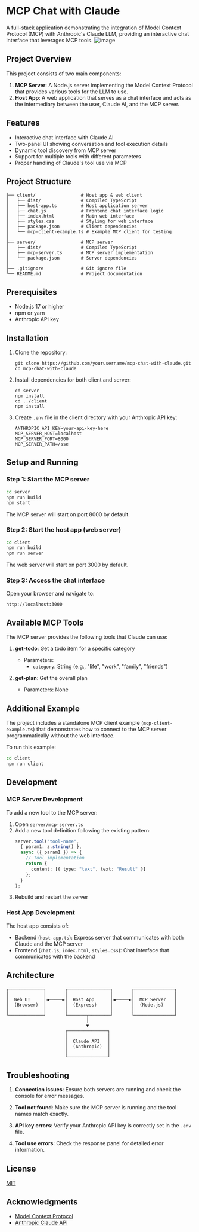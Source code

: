 # MCP Chat with Claude

A full-stack application demonstrating the integration of Model Context Protocol (MCP) with Anthropic's Claude LLM, providing an interactive chat interface that leverages MCP tools.
![image](https://github.com/user-attachments/assets/eed2ac7a-9c5f-46c0-8a42-ae950416569b)

## Project Overview

This project consists of two main components:

1. **MCP Server**: A Node.js server implementing the Model Context Protocol that provides various tools for the LLM to use.
2. **Host App**: A web application that serves as a chat interface and acts as the intermediary between the user, Claude AI, and the MCP server.

## Features

- Interactive chat interface with Claude AI
- Two-panel UI showing conversation and tool execution details
- Dynamic tool discovery from MCP server
- Support for multiple tools with different parameters
- Proper handling of Claude's tool use via MCP

## Project Structure

```
├── client/                 # Host app & web client
│   ├── dist/               # Compiled TypeScript
│   ├── host-app.ts         # Host application server
│   ├── chat.js             # Frontend chat interface logic
│   ├── index.html          # Main web interface
│   ├── styles.css          # Styling for web interface
│   ├── package.json        # Client dependencies
│   └── mcp-client-example.ts # Example MCP client for testing
│
├── server/                 # MCP server
│   ├── dist/               # Compiled TypeScript
│   ├── mcp-server.ts       # MCP server implementation
│   └── package.json        # Server dependencies
│
├── .gitignore              # Git ignore file
└── README.md               # Project documentation
```

## Prerequisites

- Node.js 17 or higher
- npm or yarn
- Anthropic API key

## Installation

1. Clone the repository:
   ```
   git clone https://github.com/yourusername/mcp-chat-with-claude.git
   cd mcp-chat-with-claude
   ```

2. Install dependencies for both client and server:
   ```
   cd server
   npm install
   cd ../client
   npm install
   ```

3. Create `.env` file in the client directory with your Anthropic API key:
   ```
   ANTHROPIC_API_KEY=your-api-key-here
   MCP_SERVER_HOST=localhost
   MCP_SERVER_PORT=8000
   MCP_SERVER_PATH=/sse
   ```

## Setup and Running

### Step 1: Start the MCP server

```bash
cd server
npm run build
npm start
```

The MCP server will start on port 8000 by default.

### Step 2: Start the host app (web server)

```bash
cd client
npm run build
npm run server
```

The web server will start on port 3000 by default.

### Step 3: Access the chat interface

Open your browser and navigate to:
```
http://localhost:3000
```

## Available MCP Tools

The MCP server provides the following tools that Claude can use:

1. **get-todo**: Get a todo item for a specific category
   - Parameters:
     - `category`: String (e.g., "life", "work", "family", "friends")

2. **get-plan**: Get the overall plan
   - Parameters: None

## Additional Example

The project includes a standalone MCP client example (`mcp-client-example.ts`) that demonstrates how to connect to the MCP server programmatically without the web interface.

To run this example:
```bash
cd client
npm run client
```

## Development

### MCP Server Development

To add a new tool to the MCP server:

1. Open `server/mcp-server.ts`
2. Add a new tool definition following the existing pattern:
   ```typescript
   server.tool("tool-name",
     { param1: z.string() },
     async ({ param1 }) => {
       // Tool implementation
       return {
         content: [{ type: "text", text: "Result" }]
       };
     }
   );
   ```
3. Rebuild and restart the server

### Host App Development

The host app consists of:

- Backend (`host-app.ts`): Express server that communicates with both Claude and the MCP server
- Frontend (`chat.js`, `index.html`, `styles.css`): Chat interface that communicates with the backend

## Architecture

```
┌─────────────┐       ┌────────────────┐       ┌───────────────┐
│             │       │                │       │               │
│  Web UI     │◄─────►│  Host App      │◄─────►│  MCP Server   │
│  (Browser)  │       │  (Express)     │       │  (Node.js)    │
│             │       │                │       │               │
└─────────────┘       └───────┬────────┘       └───────────────┘
                              │
                              ▼
                      ┌───────────────┐
                      │               │
                      │  Claude API   │
                      │  (Anthropic)  │
                      │               │
                      └───────────────┘
```

## Troubleshooting

1. **Connection issues**: Ensure both servers are running and check the console for error messages.

2. **Tool not found**: Make sure the MCP server is running and the tool names match exactly.

3. **API key errors**: Verify your Anthropic API key is correctly set in the `.env` file.

4. **Tool use errors**: Check the response panel for detailed error information.

## License

[MIT](LICENSE)

## Acknowledgments

- [Model Context Protocol](https://github.com/modelcontextprotocol/typescript-sdk)
- [Anthropic Claude API](https://docs.anthropic.com/claude/reference/getting-started-with-the-api)

